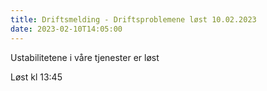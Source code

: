 ```yaml
---
title: Driftsmelding - Driftsproblemene løst 10.02.2023
date: 2023-02-10T14:05:00
---
```

Ustabilitetene i våre tjenester er løst

Løst kl 13:45 
